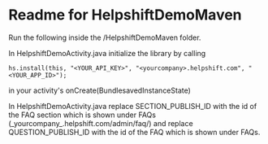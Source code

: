 Readme for HelpshiftDemoMaven
==============================

Run the following inside the /HelpshiftDemoMaven folder.

In HelpshiftDemoActivity.java initialize the library by calling
```
hs.install(this, "<YOUR_API_KEY>", "<yourcompany>.helpshift.com", "<YOUR_APP_ID>");
```
in your activity's onCreate(BundlesavedInstanceState)

In HelpshiftDemoActivity.java replace SECTION\_PUBLISH\_ID with the id of the FAQ section which
is shown under FAQs (\_yourcompany\_.helpshift.com/admin/faq/) and replace
QUESTION\_PUBLISH\_ID with the id of the FAQ which is shown under FAQs.
